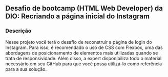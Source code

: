 ## Desafio de bootcamp (HTML Web Developer) da DIO: Recriando a página inicial do Instagram
### Descrição

Nesse projeto você terá o desafio de reconstruir a página de login do Instagram. Para isso, 
é recomendado o uso de CSS com Flexbox, uma das abordagens de posicionamento de elementos 
mais utilizadas quando se trata de responsividade. Além disso, a expert disponibiliza todo 
o material necessário em seu GitHub para que você possa utilizá-lo como referência para a 
sua solução.
